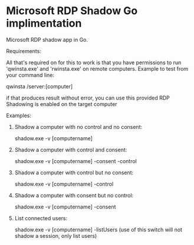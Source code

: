 # Microsoft RDP Shadow Go implimentation
Microsoft RDP shadow app in Go.

Requirements:

All that's required on for this to work is that you have permissions to run 'qwinsta.exe' and 'rwinsta.exe' on remote computers.
Example to test from your command line:

qwinsta /server:[computer]

if that produces result without error, you can use this provided RDP Shadowing is enabled on the target computer

Examples:

1. Shadow a computer with no control and no consent:

   shadow.exe -v [computername] 

2. Shadow a computer with control and consent:

   shadow.exe -v [computername] -consent -control
   
3. Shadow a computer with control but no consent:

   shadow.exe -v [computername] -control
   
4. Shadow a computer with consent but no control:

   shadow.exe -v [computername] -consent
   
5. List connected users:

   shadow.exe -v [computername] -listUsers (use of this switch will not shadow a session, only list users)
